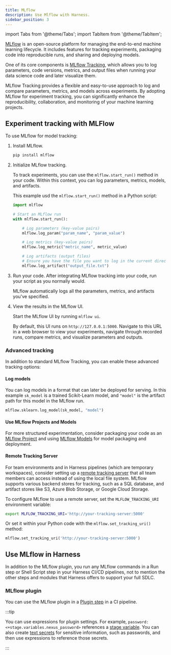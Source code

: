 ```yaml
---
title: MLflow
description: Use Mlflow with Harness.
sidebar_position: 3
---
```


import Tabs from '@theme/Tabs';
import TabItem from '@theme/TabItem';

[MLflow](https://mlflow.org/docs/latest/index.html) is an open-source platform for managing the end-to-end machine learning lifecycle. It includes features for tracking experiments, packaging code into reproducible runs, and sharing and deploying models.

One of its core components is [MLflow Tracking](https://mlflow.org/docs/latest/tracking.html), which allows you to log parameters, code versions, metrics, and output files when running your data science code and later visualize them.

MLflow Tracking provides a flexible and easy-to-use approach to log and compare parameters, metrics, and models across experiments. By adopting MLflow for experiment tracking, you can significantly enhance the reproducibility, collaboration, and monitoring of your machine learning projects.

## Experiment tracking with MLFlow

To use MLflow for model tracking:

1. Install MLflow.

   ```sh
   pip install mlflow
   ```

2. Initialize MLflow tracking.

   To track experiments, you can use the `mlflow.start_run()` method in your code. Within this context, you can log parameters, metrics, models, and artifacts.

   This example usd the `mlflow.start_run()` method in a Python script:

   ```python
   import mlflow

   # Start an MLflow run
   with mlflow.start_run():

       # Log parameters (key-value pairs)
       mlflow.log_param("param_name", "param_value")

       # Log metrics (key-value pairs)
       mlflow.log_metric("metric_name", metric_value)

       # Log artifacts (output files)
       # Ensure you have the file you want to log in the current directory
       mlflow.log_artifact("output_file.txt")
   ```

3. Run your code. After integrating MLflow tracking into your code, run your script as you normally would.

   MLflow automatically logs all the parameters, metrics, and artifacts you've specified.

4. View the results in the MLflow UI.

   Start the MLflow UI by running `mlflow ui`.

   By default, this UI runs on `http://127.0.0.1:5000`. Navigate to this URL in a web browser to view your experiments, navigate through recorded runs, compare metrics, and visualize parameters and outputs.

### Advanced tracking

In addition to standard MLflow Tracking, you can enable these advanced tracking options:

#### Log models

You can log models in a format that can later be deployed for serving. In this example `sk_model` is a trained Scikit-Learn model, and `"model"` is the artifact path for this model in the MLflow run.

```python
mlflow.sklearn.log_model(sk_model, "model")
```

#### Use MLflow Projects and Models

For more structured experimentation, consider packaging your code as an [MLflow Project](https://mlflow.org/docs/latest/projects.html) and using [MLflow Models](https://mlflow.org/docs/latest/models.html) for model packaging and deployment.

#### Remote Tracking Server

For team environments and in Harness pipelines (which are temporary workspaces), consider setting up a [remote tracking server](https://mlflow.org/docs/latest/tracking/tutorials/remote-server.html) that all team members can access instead of using the local file system. MLflow supports various backend stores for tracking, such as a SQL database, and artifact stores like S3, Azure Blob Storage, or Google Cloud Storage.

To configure MLflow to use a remote server, set the `MLFLOW_TRACKING_URI` environment variable:

```sh
export MLFLOW_TRACKING_URI='http://your-tracking-server:5000'
```

Or set it within your Python code with the `mlflow.set_tracking_uri()` method:

```python
mlflow.set_tracking_uri('http://your-tracking-server:5000')
```

## Use MLflow in Harness

In addition to the MLflow plugin, you run any MLflow commands in a Run step or Shell Script step in your Harness CI/CD pipelines, not to mention the other steps and modules that Harness offers to support your full SDLC.

### MLflow plugin

You can use the MLflow plugin in a [Plugin step](/docs/continuous-integration/use-ci/use-drone-plugins/run-a-drone-plugin-in-ci) in a CI pipeline.

<!--

```yaml
              - step:
                  type: Plugin
                  name: upload_sonatype
                  identifier: upload_sonatype
                  spec:
                    connectorRef: account.harnessImage ## Docker Hub container registry connector
                    image: harnesscommunity/publish-nexus-repository:1.1.1
                    settings:
                      username: deploy-user ## Nexus Repository Manager username
                      password: <+secrets.getValue("nexus_password")> ## Nexus Repository Manager password
                      server_url: http://34.235.128.201:8081/ ## Nexus Repository instance URL
                      filename: ./target/example-1.0.jar ## Path to the artifact to upload
                      format: maven2 ## Repository format
                      repository: maven-releases ## Destination repository name
                      attributes: "-CgroupId=org.dronetest -CartifactId=example -Cversion=1.0 -Aextension=jar -Aclassifier=bin" ## Key-value pairs providing additional metadata
```
### MLflow plugin settings

*  `type: Plugin`
*  `name:` Specify a step name.
*  `identifier:` Specify a unique step ID.
*  `connectorRef:` Specify a [Docker connector](/docs/platform/connectors/cloud-providers/ref-cloud-providers/docker-registry-connector-settings-reference).
*  `image: harnesscommunity/publish-nexus-repository:1.1.1`
*  `settings:` Configure the Nexus Publisher plugin's properties as described in the following table.

| Keys | Type | Description | Value example |
| - | - | - | - |
| `username` | String | A username for accessing Nexus Repository Manager. | <ul><li>`admin`</li><li>`test-user`</li></ul> |
| `password` | String | An [expression referencing a secret](/docs/platform/secrets/add-use-text-secrets#step-3-reference-the-encrypted-text-by-identifier) containing the password for the specified username. | `<+secrets.getValue("nexus_password")>` |
| `server_url` | Public URL | The URL of your Nexus Repository Manager instance. | `http://11.222.333.444:8000/` |
| `filename` | String | The path to the target artifact that you want to upload. | `./target/example-1.0.jar` |
| `format` | String | The repository format. | <ul><li>`maven2`</li><li>`raw`</li></ul> |
| `repository` | String | The name of the repository where you want to upload the artifact. | `maven-releases` |
| `attributes` | String of key-value pairs | Component and asset attributes providing additional artifact metadata.  `"-CgroupId=org.dronetest -CartifactId=example -Cversion=1.0 -Aextension=jar -Aclassifier=bin"` |

-->

:::tip

You can use expressions for plugin settings. For example, `password: <+stage.variables.nexus_password>` references a [stage variable](/docs/platform/pipelines/add-a-stage#stage-variables). You can also create [text secrets](/docs/platform/secrets/add-use-text-secrets) for sensitive information, such as passwords, and then use expressions to reference those secrets.

:::